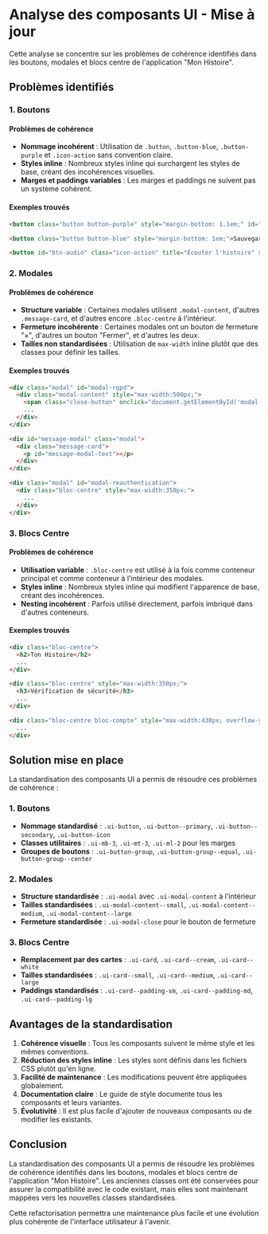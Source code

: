 # Analyse des composants UI - Mise à jour

Cette analyse se concentre sur les problèmes de cohérence identifiés dans les boutons, modales et blocs centre de l'application "Mon Histoire".

## Problèmes identifiés

### 1. Boutons

#### Problèmes de cohérence

- **Nommage incohérent** : Utilisation de `.button`, `.button-blue`, `.button-purple` et `.icon-action` sans convention claire.
- **Styles inline** : Nombreux styles inline qui surchargent les styles de base, créant des incohérences visuelles.
- **Marges et paddings variables** : Les marges et paddings ne suivent pas un système cohérent.

#### Exemples trouvés

```html
<button class="button button-purple" style="margin-bottom: 1.1em;" id="btn-mon-compte">Mon Compte</button>

<button class="button button-blue" style="margin-bottom: 1em;">Sauvegarder</button>

<button id="btn-audio" class="icon-action" title="Écouter l'histoire" style="margin-left:0.7em; font-size:1.5em; width:2.3em; height:2.3em; display:flex; align-items:center; justify-content:center;">
```

### 2. Modales

#### Problèmes de cohérence

- **Structure variable** : Certaines modales utilisent `.modal-content`, d'autres `.message-card`, et d'autres encore `.bloc-centre` à l'intérieur.
- **Fermeture incohérente** : Certaines modales ont un bouton de fermeture "×", d'autres un bouton "Fermer", et d'autres les deux.
- **Tailles non standardisées** : Utilisation de `max-width` inline plutôt que des classes pour définir les tailles.

#### Exemples trouvés

```html
<div class="modal" id="modal-rgpd">
  <div class="modal-content" style="max-width:500px;">
    <span class="close-button" onclick="document.getElementById('modal-rgpd').classList.remove('show')">×</span>
    ...
  </div>
</div>

<div id="message-modal" class="modal">
  <div class="message-card">
    <p id="message-modal-text"></p>
  </div>
</div>

<div class="modal" id="modal-reauthentication">
  <div class="bloc-centre" style="max-width:350px;">
    ...
  </div>
</div>
```

### 3. Blocs Centre

#### Problèmes de cohérence

- **Utilisation variable** : `.bloc-centre` est utilisé à la fois comme conteneur principal et comme conteneur à l'intérieur des modales.
- **Styles inline** : Nombreux styles inline qui modifient l'apparence de base, créant des incohérences.
- **Nesting incohérent** : Parfois utilisé directement, parfois imbriqué dans d'autres conteneurs.

#### Exemples trouvés

```html
<div class="bloc-centre">
  <h2>Ton Histoire</h2>
  ...
</div>

<div class="bloc-centre" style="max-width:350px;">
  <h3>Vérification de sécurité</h3>
  ...
</div>

<div class="bloc-centre bloc-compte" style="max-width:430px; overflow-y:auto; max-height:90vh;">
  ...
</div>
```

## Solution mise en place

La standardisation des composants UI a permis de résoudre ces problèmes de cohérence :

### 1. Boutons

- **Nommage standardisé** : `.ui-button`, `.ui-button--primary`, `.ui-button--secondary`, `.ui-button-icon`
- **Classes utilitaires** : `.ui-mb-3`, `.ui-mt-3`, `.ui-ml-2` pour les marges
- **Groupes de boutons** : `.ui-button-group`, `.ui-button-group--equal`, `.ui-button-group--center`

### 2. Modales

- **Structure standardisée** : `.ui-modal` avec `.ui-modal-content` à l'intérieur
- **Tailles standardisées** : `.ui-modal-content--small`, `.ui-modal-content--medium`, `.ui-modal-content--large`
- **Fermeture standardisée** : `.ui-modal-close` pour le bouton de fermeture

### 3. Blocs Centre

- **Remplacement par des cartes** : `.ui-card`, `.ui-card--cream`, `.ui-card--white`
- **Tailles standardisées** : `.ui-card--small`, `.ui-card--medium`, `.ui-card--large`
- **Paddings standardisés** : `.ui-card--padding-sm`, `.ui-card--padding-md`, `.ui-card--padding-lg`

## Avantages de la standardisation

1. **Cohérence visuelle** : Tous les composants suivent le même style et les mêmes conventions.
2. **Réduction des styles inline** : Les styles sont définis dans les fichiers CSS plutôt qu'en ligne.
3. **Facilité de maintenance** : Les modifications peuvent être appliquées globalement.
4. **Documentation claire** : Le guide de style documente tous les composants et leurs variantes.
5. **Évolutivité** : Il est plus facile d'ajouter de nouveaux composants ou de modifier les existants.

## Conclusion

La standardisation des composants UI a permis de résoudre les problèmes de cohérence identifiés dans les boutons, modales et blocs centre de l'application "Mon Histoire". Les anciennes classes ont été conservées pour assurer la compatibilité avec le code existant, mais elles sont maintenant mappées vers les nouvelles classes standardisées.

Cette refactorisation permettra une maintenance plus facile et une évolution plus cohérente de l'interface utilisateur à l'avenir.
